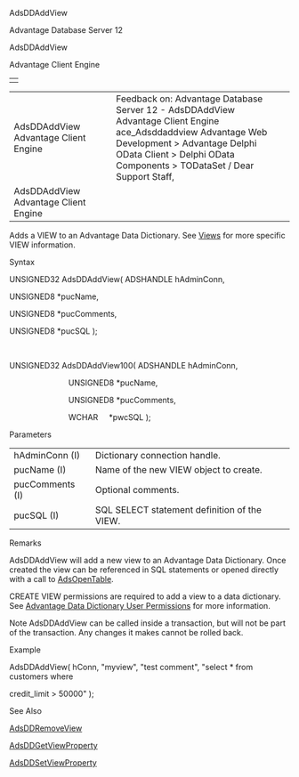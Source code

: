 AdsDDAddView




Advantage Database Server 12  

AdsDDAddView

Advantage Client Engine

|  |
| --- |
|  |

|  |  |  |  |  |
| --- | --- | --- | --- | --- |
| AdsDDAddView  Advantage Client Engine |  |  | Feedback on: Advantage Database Server 12 - AdsDDAddView Advantage Client Engine ace\_Adsddaddview Advantage Web Development > Advantage Delphi OData Client > Delphi OData Components > TODataSet / Dear Support Staff, |  |
| AdsDDAddView  Advantage Client Engine |  |  |  |  |

Adds a VIEW to an Advantage Data Dictionary. See [Views](master_views.htm) for more specific VIEW information.

Syntax

UNSIGNED32 AdsDDAddView( ADSHANDLE hAdminConn,

UNSIGNED8 \*pucName,

UNSIGNED8 \*pucComments,

UNSIGNED8 \*pucSQL );

 

UNSIGNED32 AdsDDAddView100( ADSHANDLE hAdminConn,

                           UNSIGNED8 \*pucName,

                           UNSIGNED8 \*pucComments,

                           WCHAR     \*pwcSQL );

Parameters

|  |  |
| --- | --- |
| hAdminConn (I) | Dictionary connection handle. |
| pucName (I) | Name of the new VIEW object to create. |
| pucComments (I) | Optional comments. |
| pucSQL (I) | SQL SELECT statement definition of the VIEW. |

Remarks

AdsDDAddView will add a new view to an Advantage Data Dictionary. Once created the view can be referenced in SQL statements or opened directly with a call to [AdsOpenTable](ace_adsopentable.htm).

CREATE VIEW permissions are required to add a view to a data dictionary. See [Advantage Data Dictionary User Permissions](master_advantage_data_dictionary_user_permissions.htm) for more information.

Note AdsDDAddView can be called inside a transaction, but will not be part of the transaction. Any changes it makes cannot be rolled back.

Example

AdsDDAddView( hConn, "myview", "test comment", "select \* from customers where

credit\_limit > 50000" );

See Also

[AdsDDRemoveView](ace_adsddremoveview.htm)

[AdsDDGetViewProperty](ace_adsddgetviewproperty.htm)

[AdsDDSetViewProperty](ace_adsddsetviewproperty.htm)